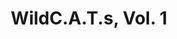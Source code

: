 ---
title: "WildC.A.T.s, Vol. 1"
issue: "17"
issue_nr: 17
full_title: ""
subtitle: ""
story_arc: ""
crossover: ""
variant: ""
publisher: Image Comics
creators: 
  - Chris Claremont
  - Dan Norton
  - Richard Johnson
release_date: Jan 1995
release_year: 1995
genre:
  - Action
  - Adventure
  - Super-Heroes
format: Comic
pages: 32
signed_by: ""
price: 2.5
---